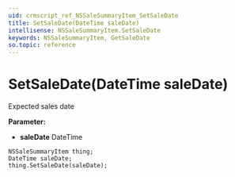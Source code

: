 ```yaml
---
uid: crmscript_ref_NSSaleSummaryItem_SetSaleDate
title: SetSaleDate(DateTime saleDate)
intellisense: NSSaleSummaryItem.SetSaleDate
keywords: NSSaleSummaryItem, GetSaleDate
so.topic: reference
---
```


# SetSaleDate(DateTime saleDate)

Expected sales date

**Parameter:** 
* **saleDate** DateTime

```crmscript
NSSaleSummaryItem thing;
DateTime saleDate;
thing.SetSaleDate(saleDate);
```

